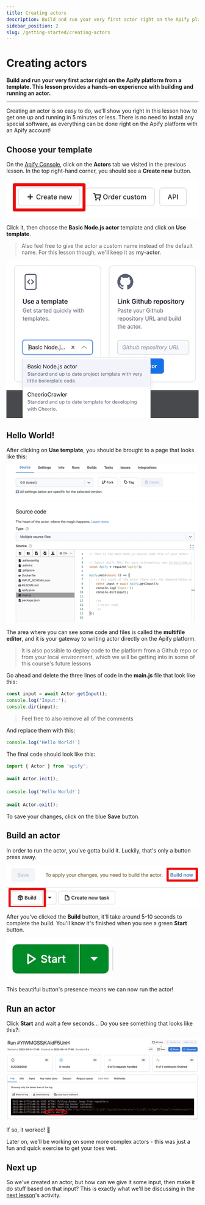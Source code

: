 ```yaml
---
title: Creating actors
description: Build and run your very first actor right on the Apify platform from a template. This lesson provides a hands-on experience with building and running an actor.
sidebar_position: 2
slug: /getting-started/creating-actors
---
```


# [](#creating-actors) Creating actors

**Build and run your very first actor right on the Apify platform from a template. This lesson provides a hands-on experience with building and running an actor.**

---

Creating an actor is so easy to do, we'll show you right in this lesson how to get one up and running in 5 minutes or less. There is no need to install any special software, as everything can be done right on the Apify platform with an Apify account!

## [](#choose-your-template) Choose your template

On the [Apify Console](https://console.apify.com?asrc=developers_portal), click on the **Actors** tab we visited in the previous lesson. In the top right-hand corner, you should see a **Create new** button.

![Create new button](./images/create-new-actor.webp)

Click it, then choose the **Basic Node.js actor** template and click on **Use template**.

> Also feel free to give the actor a custom name instead of the default name. For this lesson though, we'll keep it as **my-actor**.

![Choosing a template](./images/choose-template.webp)

## [](#hello-world) Hello World!

After clicking on **Use template**, you should be brought to a page that looks like this:

![Multifile editor](./images/multifile-editor.webp)

The area where you can see some code and files is called the **multifile editor**, and it is your gateway to writing actor directly on the Apify platform.

> It is also possible to deploy code to the platform from a Github repo or from your local environment, which we will be getting into in some of this course's future lessons

Go ahead and delete the three lines of code in the **main.js**  file that look like this:

```js
const input = await Actor.getInput();
console.log('Input:');
console.dir(input);
```

> Feel free to also remove all of the comments

And replace them with this:

```js
console.log('Hello World!')
```

The final code should look like this:

```js
import { Actor } from 'apify';

await Actor.init();

console.log('Hello World!')

await Actor.exit();
```

To save your changes, click on the blue **Save** button.

## [](#build-an-actor) Build an actor

In order to run the actor, you've gotta build it. Luckily, that's only a button press away.

![Build the actor](./images/build-actor.webp)

After you've clicked the **Build** button, it'll take around 5-10 seconds to complete the build. You'll know it's finished when you see a green **Start** button.

![Start button](./images/start.webp)

This beautiful button's presence means we can now run the actor!

## [](#run-an-actor) Run an actor

Click **Start** and wait a few seconds... Do you see something that looks like this?:

![Actor run logs](./images/hello-world-run.webp)

If so, it worked! 🥳

Later on, we'll be working on some more complex actors - this was just a fun and quick exercise to get your toes wet.

## [](#next) Next up

So we've created an actor, but how can we give it some input, then make it do stuff based on that input? This is exactly what we'll be discussing in the [next lesson](./inputs_outputs.md)'s activity.
